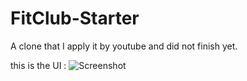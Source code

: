 # FitClub-Starter

A clone that I apply it by youtube and did not finish yet.

this is the UI :
![Screenshot](blob:https://imgur.com/430db056-6c66-46ab-8a0b-f4da0b107670)
